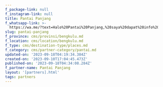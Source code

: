 ```yaml
---
f_package-link: null
f_instagram-link: null
title: Pantai Panjang
f_whatsapp-link: >-
  https://wa.me/?text=Halo%20Pantai%20Panjang,%20saya%20dapat%20info%20dari%20@loocale.id%20dan%20punya%20pertanyaan
slug: pantai-panjang
f_province: cms/provinsi/bengkulu.md
f_location: cms/location/bengkulu.md
f_type: cms/destination-type/places.md
f_category: cms/partner-category/pantai.md
updated-on: '2023-09-18T04:19:34.384Z'
created-on: '2023-09-10T17:04:45.473Z'
published-on: '2023-09-18T04:34:08.284Z'
f_partner-name: Pantai Panjang
layout: '[partners].html'
tags: partners
---
```



